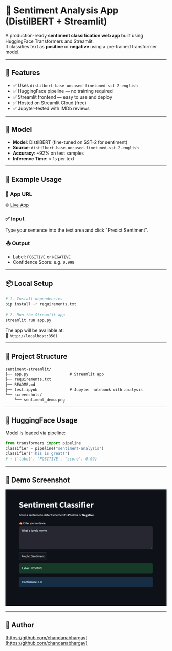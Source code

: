 # 🧠 Sentiment Analysis App (DistilBERT + Streamlit)

A production-ready **sentiment classification web app** built using HuggingFace Transformers and Streamlit.  
It classifies text as **positive** or **negative** using a pre-trained transformer model.

---

## 🚀 Features

- ✅ Uses `distilbert-base-uncased-finetuned-sst-2-english`
- ✅ HuggingFace pipeline — no training required
- ✅ Streamlit frontend — easy to use and deploy
- ✅ Hosted on Streamlit Cloud (free)
- ✅ Jupyter-tested with IMDb reviews

---

## 🧪 Model

- **Model**: DistilBERT (fine-tuned on SST-2 for sentiment)
- **Source**: `distilbert-base-uncased-finetuned-sst-2-english`
- **Accuracy**: ~92% on test samples
- **Inference Time**: < 1s per text

---

## 🧾 Example Usage

### 🔗 App URL

🌐 [Live App](https://sentiment-analysis-14.streamlit.app)

### ✅ Input

Type your sentence into the text area and click "Predict Sentiment".

### 📤 Output

- Label: `POSITIVE` or `NEGATIVE`
- Confidence Score: e.g. `0.998`

---

## 📦 Local Setup

```bash
# 1. Install dependencies
pip install -r requirements.txt

# 2. Run the Streamlit app
streamlit run app.py
```

The app will be available at:  
📍 `http://localhost:8501`

---

## 📁 Project Structure

```
sentiment-streamlit/
├── app.py                  # Streamlit app
├── requirements.txt
├── README.md
├── test.ipynb              # Jupyter notebook with analysis
└── screenshots/
    └── sentiment_demo.png
```

---

## 🧠 HuggingFace Usage

Model is loaded via pipeline:

```python
from transformers import pipeline
classifier = pipeline("sentiment-analysis")
classifier("This is great!")
# → {'label': 'POSITIVE', 'score': 0.99}
```

---

## 📸 Demo Screenshot

![Sentiment Classifier App](screenshots/sentiment_demo.png)

---

## 📌 Author

[https://github.com/chandanabhargav](https://github.com/chandanabhargav)
